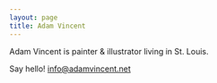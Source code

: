 ```yaml
---
layout: page
title: Adam Vincent
---
```


Adam Vincent is painter & illustrator living in St. Louis.  

Say hello! 
info@adamvincent.net
